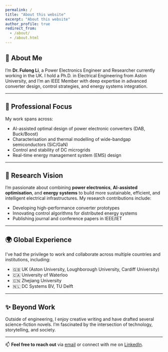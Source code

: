 ```yaml
---
permalink: /
title: "About this website"
excerpt: "About this website"
author_profile: true
redirect_from: 
  - /about/
  - /about.html
---
```


## 👋 About Me

I’m **Dr. Fulong Li**, a Power Electronics Engineer and Researcher currently working in the UK. 
I hold a Ph.D. in Electrical Engineering from Aston University, and I’m an IEEE Member with deep expertise in advanced converter design, control strategies, and energy systems integration.

---

## 💼 Professional Focus

My work spans across:
- AI-assisted optimal design of power electronic converters (DAB, Buck/Boost)
- Characterisation and thermal modelling of wide-bandgap semiconductors (SiC/GaN)
- Control and stability of DC microgrids
- Real-time energy management system (EMS) design

---

## 🔬 Research Vision

I’m passionate about combining **power electronics**, **AI-assisted optimisation**, and **energy systems** to build more sustainable, efficient, and intelligent electrical infrastructures. My research contributions include:
- Developing high-performance converter prototypes
- Innovating control algorithms for distributed energy systems
- Publishing journal and conference papers in IEEE/IET

---

## 🌍 Global Experience

I've had the privilege to work and collaborate across multiple countries and institutions, including:
- 🇬🇧 UK (Aston University, Loughborough University, Cardiff University)
- 🇨🇦 University of Waterloo
- 🇨🇳 Zhejiang University
- 🇳🇱 DC Systems BV, TU Delft

---

## ✨ Beyond Work

Outside of engineering, I enjoy creative writing and have drafted several science-fiction novels. I’m fascinated by the intersection of technology, storytelling, and society.

---

📫 **Feel free to reach out** via [email](mailto:fulong.li@ieee.org) or connect with me on [LinkedIn](https://www.linkedin.com/in/fulong-li-6bb443127/).



[//]: # ()
[//]: # (About me )

[//]: # (-)

[//]: # ()
[//]: # (Fulong Li &#40;Member, IEEE&#41; received his B.S. degree in electrical engineering from Yangzhou University, Yangzhou, China, in 2015, and his Ph.D. degree from Aston University, Birmingham, U.K., in 2019. He is currently a power electronics engineer at CSA Catapult. Prior to joining CSA Catapult, he worked as a Research Associate at Loughborough University, Loughborough, U.K. )

[//]: # ()
[//]: # (His research interests and expertise include SiC/GaN switching device characterization and reliability testing; the design, control and stability analysis of power electronics converters, and their applications in DC microgrids, and the design of energy management systems &#40;EMS&#41; for microgrids, such as optimal power flow control for PV, battery, fuel cell, etc.)
